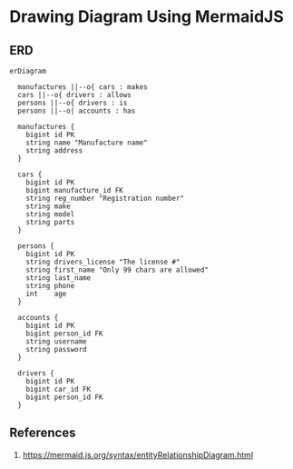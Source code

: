 # Drawing Diagram Using MermaidJS

## ERD

```mermaid
erDiagram

  manufactures ||--o{ cars : makes
  cars ||--o{ drivers : allows
  persons ||--o{ drivers : is
  persons ||--o| accounts : has

  manufactures {
    bigint id PK
    string name "Manufacture name"
    string address
  }

  cars {
    bigint id PK
    bigint manufacture_id FK
    string reg_number "Registration number"
    string make
    string model
    string parts
  }

  persons {
    bigint id PK
    string drivers_license "The license #"
    string first_name "Only 99 chars are allowed"
    string last_name
    string phone
    int    age
  }

  accounts {
    bigint id PK
    bigint person_id FK
    string username
    string password
  }

  drivers {
    bigint id PK
    bigint car_id FK
    bigint person_id FK
  }
```

## References

1. <https://mermaid.js.org/syntax/entityRelationshipDiagram.html>
